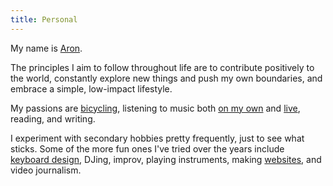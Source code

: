 ```yaml
---
title: Personal
---
```


My name is [Aron](/personal/name).

The principles I aim to follow throughout life are to contribute positively to the world, constantly explore new things and push my own boundaries, and embrace a simple, low-impact lifestyle.

My passions are [bicycling](/personal/bicycling), listening to music both [on my own](/personal/music-taste) and [live](/personal/concerts), reading, and writing.

I experiment with secondary hobbies pretty frequently, just to see what sticks. Some of the more fun ones I've tried over the years include [keyboard design](/personal/keyboards), DJing, improv, playing instruments, making [websites](/web-ethos), and video journalism. 
